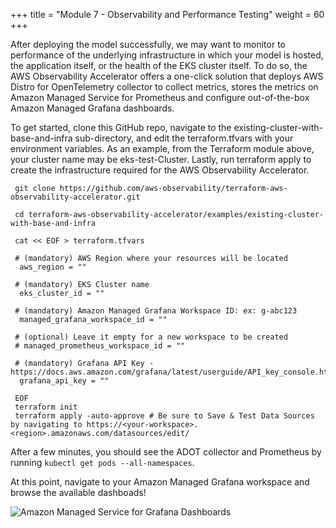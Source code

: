+++
title = "Module 7 - Observability and Performance Testing"
weight = 60
+++

After deploying the model successfully, we may want to monitor to performance of the underlying infrastructure in which your model is hosted, the application itself, or the health of the EKS cluster itself. To do so, the AWS Observability Accelerator offers a one-click solution that deploys AWS Distro for OpenTelemetry collector to collect metrics, stores the metrics on Amazon Managed Service for Prometheus and configure out-of-the-box Amazon Managed Grafana dashboards.

To get started, clone this GitHub repo, navigate to the existing-cluster-with-base-and-infra sub-directory, and edit the terraform.tfvars with your environment variables. As an example, from the Terraform module above, your cluster name may be eks-test-Cluster. Lastly, run terraform apply to create the infrastructure required for the AWS Observability Accelerator.

```
 git clone https://github.com/aws-observability/terraform-aws-observability-accelerator.git
 
 cd terraform-aws-observability-accelerator/examples/existing-cluster-with-base-and-infra
  
 cat << EOF > terraform.tfvars
 
 # (mandatory) AWS Region where your resources will be located
  aws_region = ""
  
 # (mandatory) EKS Cluster name
  eks_cluster_id = ""
  
 # (mandatory) Amazon Managed Grafana Workspace ID: ex: g-abc123
  managed_grafana_workspace_id = ""
 
 # (optional) Leave it empty for a new workspace to be created
 # managed_prometheus_workspace_id = ""
  
 # (mandatory) Grafana API Key - https://docs.aws.amazon.com/grafana/latest/userguide/API_key_console.html
  grafana_api_key = ""
 
 EOF
 terraform init
 terraform apply -auto-approve # Be sure to Save & Test Data Sources by navigating to https://<your-workspace>.<region>.amazonaws.com/datasources/edit/
```
After a few minutes, you should see the ADOT collector and Prometheus by running `kubectl get pods --all-namespaces`. 

At this point, navigate to your Amazon Managed Grafana workspace and browse the available dashboads!

![Amazon Managed Service for Grafana Dashboards](./module_7/amg.png)